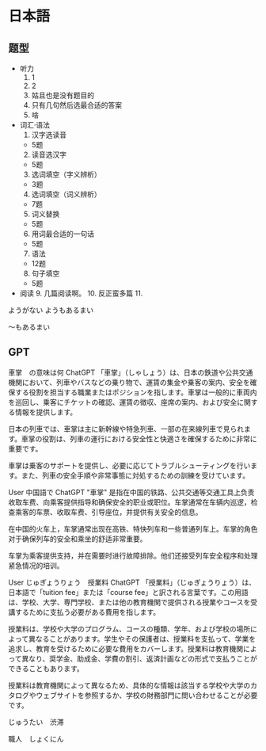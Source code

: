 # 日本語

## 题型

- 听力
  1. 1
  2. 2
  3. 姑且也是没有题目的 
  4. 只有几句然后选最合适的答案
  5. 啥
- 词汇·语法
  1. 汉字选读音
    - 5题
  2. 读音选汉字
    - 5题
  3. 选词填空（字义辨析）
    - 3题
  4. 选词填空（词义辨析）
    - 7题
  5. 词义替换
    - 5题
  6. 用词最合适的一句话
    - 5题
  7. 语法
    - 12题
  8. 句子填空
    - 5题
- 阅读
  9. 几篇阅读啊。
  10. 反正蛮多篇
  11.  



ようがない
ようもあるまい

～もあるまい

## GPT

車掌　の意味は何
ChatGPT
「車掌」（しゃしょう）は、日本の鉄道や公共交通機関において、列車やバスなどの乗り物で、運賃の集金や乗客の案内、安全を確保する役割を担当する職業またはポジションを指します。車掌は一般的に車両内を巡回し、乗客にチケットの確認、運賃の徴収、座席の案内、および安全に関する情報を提供します。

日本の列車では、車掌は主に新幹線や特急列車、一部の在来線列車で見られます。車掌の役割は、列車の運行における安全性と快適さを確保するために非常に重要です。

車掌は乗客のサポートを提供し、必要に応じてトラブルシューティングを行います。また、列車の安全手順や非常事態に対処するための訓練を受けています。




User
中国語で
ChatGPT
"車掌" 是指在中国的铁路、公共交通等交通工具上负责收取车费、向乘客提供指导和确保安全的职业或职位。车掌通常在车辆内巡逻，检查乘客的车票、收取车费、引导座位，并提供有关安全的信息。

在中国的火车上，车掌通常出现在高铁、特快列车和一些普通列车上。车掌的角色对于确保列车的安全和乘坐的舒适非常重要。

车掌为乘客提供支持，并在需要时进行故障排除。他们还接受列车安全程序和处理紧急情况的培训。




User
じゅぎょうりょう　授業料
ChatGPT
「授業料」（じゅぎょうりょう）は、日本語で「tuition fee」または「course fee」と訳される言葉です。この用語は、学校、大学、専門学校、または他の教育機関で提供される授業やコースを受講するために支払う必要がある費用を指します。

授業料は、学校や大学のプログラム、コースの種類、学年、および学校の場所によって異なることがあります。学生やその保護者は、授業料を支払って、学業を追求し、教育を受けるために必要な費用をカバーします。授業料は教育機関によって異なり、奨学金、助成金、学費の割引、返済計画などの形式で支払うことができることもあります。

授業料は教育機関によって異なるため、具体的な情報は該当する学校や大学のカタログやウェブサイトを参照するか、学校の財務部門に問い合わせることが必要です。


じゅうたい　渋滞

職人　しょくにん

